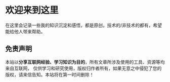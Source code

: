 # 欢迎来到这里


在这里会记录一些我的知识沉淀和感悟，都是原创，技术的/非技术的都有，希望能给他人带来帮助。



## 免责声明

本站以**分享互联网经验、学习知识为目的**，所有文章所涉及使用的工具、资源等均来自互联网， 仅供学习和研究使用，版权归作者所有，如果无意之中侵犯了您的版权，请来信告知。本站将在第一时间删除！